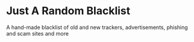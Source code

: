 # Just A Random Blacklist
A hand-made blacklist of old and new trackers, advertisements, phishing and scam sites and more
